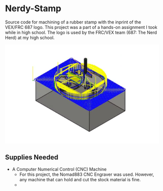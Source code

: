 # Nerdy-Stamp

Source code for machining of a rubber stamp with the inprint of the VEX/FRC 687 logo. This project was a part of a hands-on assignment I took while in high school. The logo is used by the FRC/VEX team (687: The Nerd Herd) at my high school.

![Final design simulation files](assets/img/stamp-simulation.png)

## Supplies Needed

- A Computer Numerical Control (CNC) Machine
  - For this project, the Nomad883 CNC Engraver was used. However, any machine that can hold and cut the stock material is fine.
  - 
